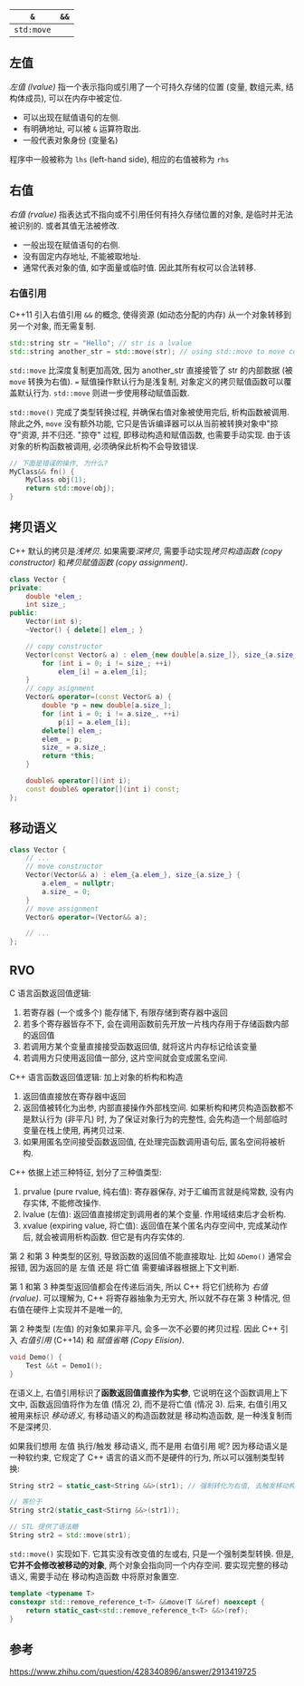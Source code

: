 
| `&` | `&&` |
| -------- | --- |
| `std:move`         |     |

## 左值

*左值 (lvalue)* 指一个表示指向或引用了一个可持久存储的位置 (变量, 数组元素, 结构体成员), 可以在内存中被定位.

- 可以出现在赋值语句的左侧.
- 有明确地址, 可以被 `&` 运算符取出.
- 一般代表对象身份 (变量名)

程序中一般被称为 `lhs` (left-hand side), 相应的右值被称为 `rhs`

## 右值

*右值 (rvalue)* 指表达式不指向或不引用任何有持久存储位置的对象, 是临时并无法被识别的. 或者其值无法被修改.

- 一般出现在赋值语句的右侧.
- 没有固定内存地址, 不能被取地址.
- 通常代表对象的值, 如字面量或临时值. 因此其所有权可以合法转移.

### 右值引用

C++11 引入右值引用 `&&` 的概念, 使得资源 (如动态分配的内存) 从一个对象转移到另一个对象, 而无需复制.

```cpp
std::string str = "Hello"; // str is a lvalue
std::string another_str = std::move(str); // using std::move to move content of str to another_str 
```

`std::move` 比深度复制更加高效, 因为 another_str 直接接管了 str 的内部数据 (被 `move` 转换为右值). `=` 赋值操作默认行为是浅复制, 对象定义的拷贝赋值函数可以覆盖默认行为. `std::move` 则进一步使用移动赋值函数.

`std::move()` 完成了类型转换过程, 并确保右值对象被使用完后, 析构函数被调用. 除此之外, `move` 没有额外功能, 它只是告诉编译器可以从当前被转换对象中"掠夺"资源, 并不归还. "掠夺" 过程, 即移动构造和赋值函数, 也需要手动实现. 由于该对象的析构函数被调用, 必须确保此析构不会导致错误.

```cpp
// 下面是错误的操作, 为什么?
MyClass&& fn() {
	MyClass obj(1);
	return std::move(obj);
}
```

## 拷贝语义

C++ 默认的拷贝是*浅拷贝*. 如果需要*深拷贝*, 需要手动实现*拷贝构造函数 (copy constructor)* 和*拷贝赋值函数 (copy assignment)*.

```cpp
class Vector {
private:
	double *elem_;
	int size_;
public:
	Vector(int s);
	~Vector() { delete[] elem_; }

	// copy constructor
	Vector(const Vector& a) : elem_{new double[a.size_]}, size_{a.size_} {
		for (int i = 0; i != size_; ++i)
			elem_[i] = a.elem_[i];
	}
	// copy asignment 
	Vector& operator=(const Vector& a) {
		double *p = new double[a.size_];
		for (int i = 0; i != a.size_, ++i)
			p[i] = a.elem_[i];
		delete[] elem_;
		elem_ = p;
		size_ = a.size_;
		return *this;
	}

	double& operator[](int i);
	const double& operator[](int i) const;
};
```

## 移动语义

```cpp
class Vector {
	// ...
	// move constructor
	Vector(Vector&& a) : elem_{a.elem_}, size_{a.size_} {
		a.elem_ = nullptr;
		a.size_ = 0;
	}
	// move assignment
	Vector& operator=(Vector&& a);

	// ...
};
```

## RVO

C 语言函数返回值逻辑:
1. 若寄存器 (一个或多个) 能存储下, 有限存储到寄存器中返回
2. 若多个寄存器皆存不下, 会在调用函数前先开放一片栈内存用于存储函数内部的返回值
3. 若调用方某个变量直接接受函数返回值, 就将这片内存标记给该变量
4. 若调用方只使用返回值一部分, 这片空间就会变成匿名空间.

C++ 语言函数返回值逻辑: 加上对象的析构和构造
1. 返回值直接放在寄存器中返回
2. 返回值被转化为出参, 内部直接操作外部栈空间. 如果析构和拷贝构造函数都不是默认行为 (非平凡) 时, 为了保证对象行为的完整性, 会先构造一个局部临时变量在栈上使用, 再拷贝过来.
3. 如果用匿名空间接受函数返回值, 在处理完函数调用语句后, 匿名空间将被析构.

C++ 依据上述三种特征, 划分了三种值类型:
1. prvalue (pure rvalue, 纯右值): 寄存器保存, 对于汇编而言就是纯常数, 没有内存实体, 不能修改操作.
2. lvalue (左值): 返回值直接绑定到调用者的某个变量. 作用域结束后才会析构.
3. xvalue (expiring value, 将亡值): 返回值在某个匿名内存空间中, 完成某动作后, 就会被调用析构函数. 但它是有内存实体的.

第 2 和第 3 种类型的区别, 导致函数的返回值不能直接取址. 比如 `&Demo()` 通常会报错, 因为返回的是 左值 还是 将亡值 需要编译器根据上下文判断. 

第 1 和第 3 种类型返回值都会在传递后消失, 所以 C++ 将它们统称为 *右值 (rvalue)*. 可以理解为, C++ 将寄存器抽象为无穷大, 所以就不存在第 3 种情况, 但右值在硬件上实现并不是唯一的, 

第 2 种类型 (左值) 的对象如果非平凡, 会多一次不必要的拷贝过程. 因此 C++ 引入 *右值引用* (C++14) 和 *赋值省略 (Copy Elision)*.

```cpp
void Demo() {
	Test &&t = Demo1();
}
```

在语义上, 右值引用标识了**函数返回值直接作为实参**, 它说明在这个函数调用上下文中, 函数返回值将作为左值 (情况 2), 而不是将亡值 (情况 3). 后来, 右值引用又被用来标识 *移动语义*, 有移动语义的构造函数就是 移动构造函数, 是一种浅复制而不是深拷贝. 

如果我们想用 左值 执行/触发 移动语义, 而不是用 右值引用 呢? 因为移动语义是一种软约束, 它规定了 C++ 语言的语义而不是硬件的行为, 所以可以强制类型转换:

```cpp
String str2 = static_cast<String &&>(str1); // 强制转化为右值, 去触发移动构造函数

// 等价于 
String str2(static_cast<Stirng &&>(str1));

// STL 提供了语法糖
String str2 = std::move(str1);
```

`std::move()` 实现如下. 它其实没有改变值的左或右, 只是一个强制类型转换. 但是, **它并不会修改被移动的对象**, 两个对象会指向同一个内存空间. 要实现完整的移动语义, 需要手动在 移动构造函数 中将原对象置空.

```cpp
template <typename T>
constexpr std::remove_reference_t<T> &&move(T &&ref) noexcept {
	return static_cast<std::remove_reference_t<T> &&>(ref);
}
```


## 参考

https://www.zhihu.com/question/428340896/answer/2913419725

